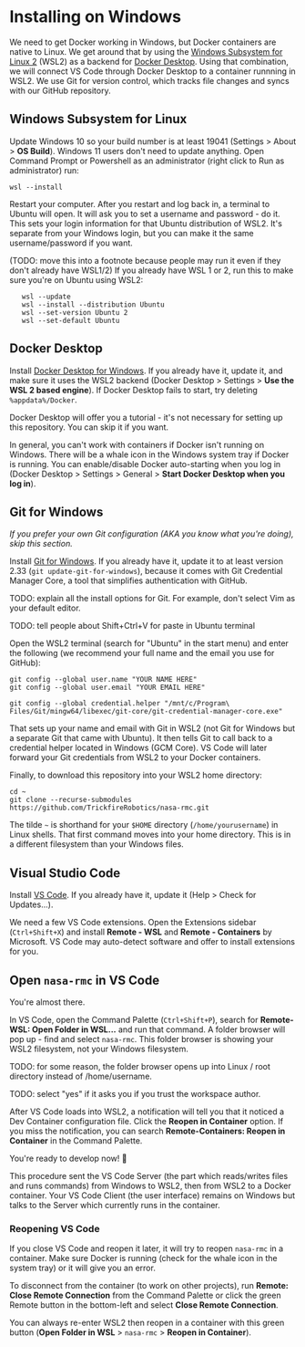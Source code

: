 # Installing on Windows

We need to get Docker working in Windows, but Docker containers are native to Linux. We get around that by using the [Windows Subsystem for Linux 2](https://docs.microsoft.com/en-us/windows/wsl/faq) (WSL2) as a backend for [Docker Desktop](https://www.docker.com/products/docker-desktop). Using that combination, we will connect VS Code through Docker Desktop to a container runnning in WSL2. We use Git for version control, which tracks file changes and syncs with our GitHub repository.

## Windows Subsystem for Linux
Update Windows 10 so your build number is at least 19041 (Settings > About > **OS Build**). Windows 11 users don't need to update anything. Open Command Prompt or Powershell as an administrator (right click to Run as administrator) run:
```
wsl --install
```
Restart your computer. After you restart and log back in, a terminal to Ubuntu will open. It will ask you to set a username and password - do it. This sets your login information for that Ubuntu distribution of WSL2. It's separate from your Windows login, but you can make it the same username/password if you want.

(TODO: move this into a footnote because people may run it even if they don't already have WSL1/2) If you already have WSL 1 or 2, run this to make sure you're on Ubuntu using WSL2:
```
   wsl --update
   wsl --install --distribution Ubuntu
   wsl --set-version Ubuntu 2
   wsl --set-default Ubuntu
```

## Docker Desktop
Install [Docker Desktop for Windows](https://www.docker.com/products/docker-desktop). If you already have it, update it, and make sure it uses the WSL2 backend (Docker Desktop > Settings > **Use the WSL 2 based engine**). If Docker Desktop fails to start, try deleting `%appdata%/Docker`.

Docker Desktop will offer you a tutorial - it's not necessary for setting up this repository. You can skip it if you want.

In general, you can't work with containers if Docker isn't running on Windows. There will be a whale icon in the Windows system tray if Docker is running. You can enable/disable Docker auto-starting when you log in (Docker Desktop > Settings > General > **Start Docker Desktop when you log in**).

## Git for Windows
*If you prefer your own Git configuration (AKA you know what you're doing), skip this section.*

Install [Git for Windows](https://git-scm.com/download/win). If you already have it, update it to at least version 2.33 (`git update-git-for-windows`), because it comes with Git Credential Manager Core, a tool that simplifies authentication with GitHub.

TODO: explain all the install options for Git. For example, don't select Vim as your default editor.

TODO: tell people about Shift+Ctrl+V for paste in Ubuntu terminal

Open the WSL2 terminal (search for "Ubuntu" in the start menu) and enter the following (we recommend your full name and the email you use for GitHub):
```
git config --global user.name "YOUR NAME HERE"
git config --global user.email "YOUR EMAIL HERE"

git config --global credential.helper "/mnt/c/Program\ Files/Git/mingw64/libexec/git-core/git-credential-manager-core.exe"
```
That sets up your name and email with Git in WSL2 (not Git for Windows but a separate Git that came with Ubuntu). It then tells Git to call back to a credential helper located in Windows (GCM Core). VS Code will later forward your Git credentials from WSL2 to your Docker containers.

Finally, to download this repository into your WSL2 home directory:
```
cd ~
git clone --recurse-submodules https://github.com/TrickfireRobotics/nasa-rmc.git
```
The tilde `~` is shorthand for your `$HOME` directory (`/home/yourusername`) in Linux shells. That first command moves into your home directory. This is in a different filesystem than your Windows files.

## Visual Studio Code
Install [VS Code](https://code.visualstudio.com/). If you already have it, update it (Help > Check for Updates...).

We need a few VS Code extensions. Open the Extensions sidebar (`Ctrl+Shift+X`) and install **Remote - WSL** and **Remote - Containers** by Microsoft. VS Code may auto-detect software and offer to install extensions for you.

## Open `nasa-rmc` in VS Code
You're almost there.

In VS Code, open the Command Palette (`Ctrl+Shift+P`), search for **Remote-WSL: Open Folder in WSL...** and run that command. A folder browser will pop up - find and select `nasa-rmc`. This folder browser is showing your WSL2 filesystem, not your Windows filesystem.

TODO: for some reason, the folder browser opens up into Linux / root directory instead of /home/username.

TODO: select "yes" if it asks you if you trust the workspace author.

After VS Code loads into WSL2, a notification will tell you that it noticed a Dev Container configuration file. Click the **Reopen in Container** option. If you miss the notification, you can search **Remote-Containers: Reopen in Container** in the Command Palette.

You're ready to develop now! 🥳

This procedure sent the VS Code Server (the part which reads/writes files and runs commands) from Windows to WSL2, then from WSL2 to a Docker container. Your VS Code Client (the user interface) remains on Windows but talks to the Server which currently runs in the container.

### Reopening VS Code
If you close VS Code and reopen it later, it will try to reopen `nasa-rmc` in a container.
Make sure Docker is running (check for the whale icon in the system tray) or it will give you an error.

To disconnect from the container (to work on other projects), run **Remote: Close Remote Connection** from the Command Palette or click the green Remote button in the bottom-left and select **Close Remote Connection**.

You can always re-enter WSL2 then reopen in a container with this green button (**Open Folder in WSL** > `nasa-rmc` > **Reopen in Container**).
